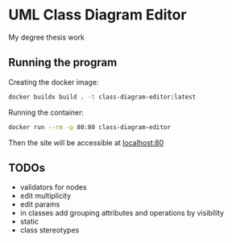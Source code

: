 # UML Class Diagram Editor 

My degree thesis work

## Running the program

Creating the docker image:

```bash
docker buildx build . -t class-diagram-editor:latest
```

Running the container:

```bash 
docker run --rm -p 80:80 class-diagram-editor
```

Then the site will be accessible at [localhost:80](http://localhost:80)

## TODOs

- validators for nodes
- edit multiplicity
- edit params
- in classes add grouping attributes and operations by visibility
- static
- class stereotypes